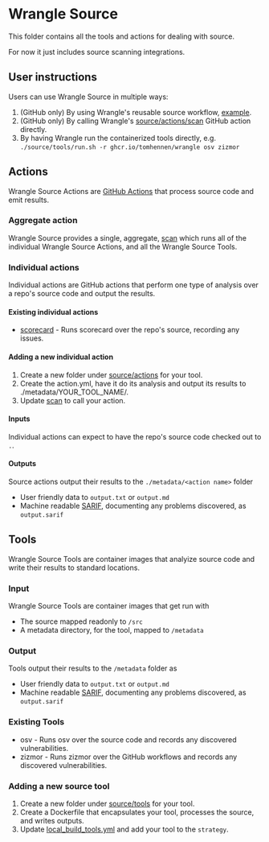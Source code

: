 # Wrangle Source

This folder contains all the tools and actions for dealing with source.

For now it just includes source scanning integrations.

## User instructions

Users can use Wrangle Source in multiple ways:

1. (GitHub only) By using Wrangle's reusable source workflow, [example](/gh_workflow_examples/check_source_change.yml).
2. (GitHub only) By calling Wrangle's [source/actions/scan](/source/actions/scan) GitHub action directly.
3. By having Wrangle run the containerized tools directly, e.g. `./source/tools/run.sh -r ghcr.io/tomhennen/wrangle osv zizmor`

## Actions

Wrangle Source Actions are [GitHub Actions](https://github.com/features/actions) that process source code and emit results.

### Aggregate action

Wrangle Source provides a single, aggregate, [scan](/source/actions/scan/action.yml) which runs all of
the individual Wrangle Source Actions, and all the Wrangle Source Tools.

### Individual actions

Individual actions are GitHub actions that perform one type of analysis over a repo's source code and output the results.

#### Existing individual actions

* [scorecard](/source/actions/scorecard/action.yml) - Runs scorecard over the repo's source, recording any issues.

#### Adding a new individual action

1. Create a new folder under [source/actions](/source/actions/) for your tool.
2. Create the action.yml, have it do its analysis and output its results to ./metadata/YOUR_TOOL_NAME/.
3. Update [scan](/source/actions/scan/action.yml) to call your action.

#### Inputs

Individual actions can expect to have the repo's source code checked out to `.`.

#### Outputs

Source actions output their results to the `./metadata/<action name>` folder

* User friendly data to `output.txt` or `output.md`
* Machine readable [SARIF](https://docs.oasis-open.org/sarif/sarif/v2.1.0/sarif-v2.1.0.html),
  documenting any problems discovered, as `output.sarif`

## Tools

Wrangle Source Tools are container images that analyize source code and
write their results to standard locations.

### Input

Wrangle Source Tools are container images that get run with

* The source mapped readonly to `/src`
* A metadata directory, for the tool, mapped to `/metadata`

### Output

Tools output their results to the `/metadata` folder as

* User friendly data to `output.txt` or `output.md`
* Machine readable [SARIF](https://docs.oasis-open.org/sarif/sarif/v2.1.0/sarif-v2.1.0.html),
  documenting any problems discovered, as `output.sarif`

### Existing Tools

* osv - Runs osv over the source code and records any discovered vulnerabilities.
* zizmor - Runs zizmor over the GitHub workflows and records any discovered vulnerabilities.

### Adding a new source tool

1. Create a new folder under [source/tools](/source/tools/) for your tool.
2. Create a Dockerfile that encapsulates your tool, processes the source, and writes outputs.
3. Update [local_build_tools.yml](/.github/workflows/local_build_tools.yml) and add your tool to the `strategy`.
